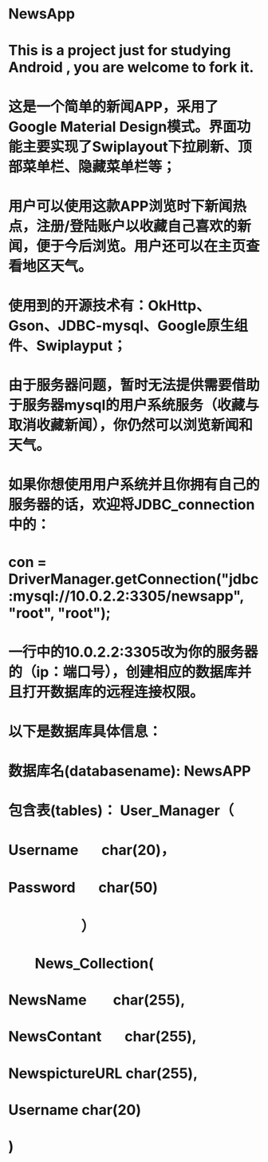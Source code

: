 # NewsApp
# This is a project just for studying Android , you are welcome to fork it. 

# 这是一个简单的新闻APP，采用了Google Material Design模式。界面功能主要实现了Swiplayout下拉刷新、顶部菜单栏、隐藏菜单栏等；
# 用户可以使用这款APP浏览时下新闻热点，注册/登陆账户以收藏自己喜欢的新闻，便于今后浏览。用户还可以在主页查看地区天气。
# 使用到的开源技术有：OkHttp、Gson、JDBC-mysql、Google原生组件、Swiplayput；

# 由于服务器问题，暂时无法提供需要借助于服务器mysql的用户系统服务（收藏与取消收藏新闻），你仍然可以浏览新闻和天气。
# 如果你想使用用户系统并且你拥有自己的服务器的话，欢迎将JDBC_connection中的：
# con = DriverManager.getConnection("jdbc:mysql://10.0.2.2:3305/newsapp", "root", "root");
# 一行中的10.0.2.2:3305改为你的服务器的（ip：端口号），创建相应的数据库并且打开数据库的远程连接权限。

# 以下是数据库具体信息：
# 数据库名(databasename):  NewsAPP

# 包含表(tables)： User_Manager（
#                      Username        char(20)，
#                      Password        char(50)
#                               ）
#                  News_Collection(
#                      NewsName        char(255),
#                      NewsContant       char(255),       
#                      NewspictureURL    char(255),
#                      Username          char(20)
#                       )
